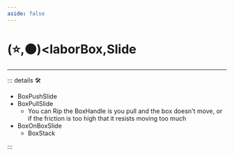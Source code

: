 ```yaml
---
aside: false
---
```

# (⭐,🟠)<laborBox</labor>,<motor>Slide</motor>

---

<!-- =================================================== -->
<!-- =================================================== -->
<!-- =================================================== -->
<!-- =================================================== -->
<!-- =================================================== -->
::: details 🛠

- BoxPushSlide
- BoxPullSlide
    - You can Rip the BoxHandle is you pull and the box doesn't move, or if the friction is too high that it resists moving too much
- BoxOnBoxSlide
    - BoxStack

:::
